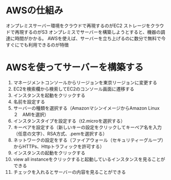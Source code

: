 # AWSの仕組み
オンプレミスサーバー環境をクラウドで再現するのがEC2
ストレージをクラウドで再現するのがS3
オンプレミスでサーバーを構築しようとすると、機器の調達に時間がかかる。
AWSを使えば、サーバーを立ち上げるのに数分で無料で今すぐにでも利用できるのが特徴

# AWSを使ってサーバーを構築する
1. マネージメントコンソールからリージョンを東京リージョンに変更する
1. EC2を検索欄から検索してEC2のコンソール画面に遷移する
1. インスタンスを起動をクリックする
1. 名前を設定する
1. サーバーの種類を選択する（AmazonマシンイメージからAmazon Linux　２　AMIを選択）
1. インスタンスタイプを設定する（t2.microを選択する）
1. キーペアを設定する（新しいキーの設定をクリックしてキーペア名を入力（任意の文字）、RSA方式、.pemを選択する）
1. ネットワークの設定をする（ファイアウォール（セキュリティーグループ）からHTTPs、Httpトラフィックを許可する）
1. インスタンスの起動をクリックする
1. view all instanceをクリックすると起動しているインスタンスを見ることができる
1. チェックを入れるとサーバーの内容を見ることができる
